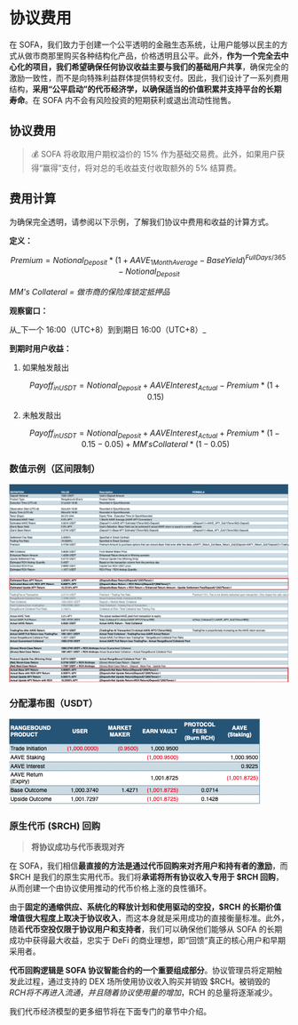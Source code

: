 
# 协议费用

在 SOFA，我们致力于创建一个公平透明的金融生态系统，让用户能够以民主的方式从做市商那里购买各种结构化产品，价格透明且公平。此外，**作为一个完全去中心化的项目，我们希望确保任何协议收益主要与我们的基础用户共享**，确保完全的激励一致性，而不是向特殊利益群体提供特权支付。因此，我们设计了一系列费用结构，**采用“公平启动”的代币经济学，以确保适当的价值积累并支持平台的长期寿命**。在 SOFA 内不会有风险投资的短期获利或退出流动性抛售。

## 协议费用

> 💰 SOFA 将收取用户期权溢价的 15% 作为基础交易费。此外，如果用户获得“赢得”支付，将对总的毛收益支付收取额外的 5% 结算费。

## 费用计算

为确保完全透明，请参阅以下示例，了解我们协议中费用和收益的计算方式。

**定义：**

$$Premium = Notional_{Deposit} * (1 + AAVE_{1MonthAverage} - BaseYield)^{Full Days/365} - Notional_{Deposit}$$

_MM's Collateral = 做市商的保险库锁定抵押品_

**观察窗口：**

从_下一个 16:00（UTC+8）到到期日 16:00（UTC+8）_

**到期时用户收益：**

1. 如果触发敲出

    $$Payoff_{inUSDT} = Notional_{Deposit} + AAVEInterest_{Actual} - Premium * (1 + 0.15)$$

2. 未触发敲出

    $$Payoff_{inUSDT} = Notional_{Deposit} + AAVEInterest_{Actual} + Premium * (1 - 0.15 - 0.05) + MM'sCollateral * (1 - 0.05)$$

### 数值示例（区间限制）

![](../../static/fees_formula.png)

### 分配瀑布图（USDT）

![](../../static/distribution_waterfall.png)


### 原生代币 ($RCH) 回购

> **将协议成功与代币表现对齐**

在 SOFA，我们相信**最直接的方法是通过代币回购来对齐用户和持有者的激励**，而 $RCH 是我们的原生实用代币。我们将**承诺将所有协议收入专用于 $RCH 回购**，从而创建一个由协议使用推动的代币价格上涨的良性循环。

由于**固定的通缩供应、系统化的释放计划和使用驱动的空投，$RCH 的长期价值增值很大程度上取决于协议收入**，而这本身就是采用成功的直接衡量标准。此外，随着**代币空投仅限于协议用户和支持者**，我们可以确保他们能够从 SOFA 的长期成功中获得最大收益，忠实于 DeFi 的商业理想，即“回馈”真正的核心用户和早期采用者。

**代币回购逻辑是 SOFA 协议智能合约的一个重要组成部分**。协议管理员将定期触发此过程，通过支持的 DEX 场所使用协议收入购买并销毁 $RCH。被销毁的 $RCH 将不再进入流通，并且随着协议使用量的增加，$RCH 的总量将逐渐减少。

我们代币经济模型的更多细节将在下面专门的章节中介绍。
